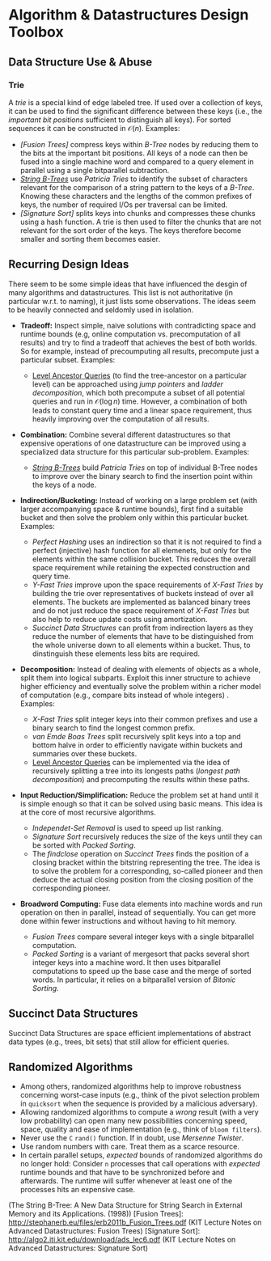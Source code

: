 # Algorithm & Datastructures Design Toolbox

## Data Structure Use & Abuse

### Trie
A _trie_ is a special kind of edge labeled tree. If used over a collection of keys, it can be used to find the significant difference between these keys (i.e., the _important bit positions_ sufficient to distinguish all keys). For sorted sequences it can be constructed in $\mathcal{O}(n)$. Examples:

* _[Fusion Trees]_ compress keys within _B-Tree_ nodes by reducing them to the bits at the important bit positions. All keys of a node can then be fused into a single machine word and compared to a query element in parallel using a single bitparallel subtraction.
* _[String B-Trees]_ use _Patricia Tries_ to identify the subset of characters relevant for the comparison of a string pattern to the keys of a _B-Tree_. Knowing these characters and the lengths of the common prefixes of keys,  the number of required I/Os per traversal can be limited.
* _[Signature Sort]_ splits keys into chunks and compresses these chunks using a hash function. A trie is then used to filter the chunks that are not relevant for the sort order of the keys. The keys therefore become smaller and sorting them becomes easier.

## Recurring Design Ideas
There seem to be some simple ideas that have influenced the desgin of many algorithms and datastructures. This list is not authoritative (in particular w.r.t. to naming), it just lists some observations. The ideas seem to be heavily connected and seldomly used in isolation. 

* __Tradeoff:__ Inspect simple, naive solutions with contradicting space and runtime bounds (e.g, online computation vs. precomputation of all results) and try to find a tradeoff that achieves the best of both worlds. So for example, instead of precoumputing all results, precompute just a particular subset. Examples:
    - [Level Ancestor Queries][] (to find the tree-ancestor on a particular level) can be approached using _jump pointers_ and _ladder decomposition_, which both precompute a subset of all potential queries and run in $\mathcal{O}(\log n)$ time. However, a combination of both leads to constant query time and a linear space requirement, thus heavily improving over the computation of all results.

* __Combination:__ Combine several different datastructures so that expensive operations of one datastructure can be improved using a specialized data structure for this particular sub-problem. Examples:
    - _[String B-Trees]_ build _Patricia Tries_ on top of individual B-Tree nodes to improve over the binary search to find the insertion point within the keys of a node.

* __Indirection/Bucketing:__ Instead of working on a large problem set (with larger accompanying space & runtime bounds), first find a suitable bucket and then solve the problem only within this particular bucket. Examples:
    - _Perfect Hashing_ uses an indirection so that it is not required to find a perfect (injective) hash function for all elemenets, but only for the elements within the same collision bucket. This reduces the overall space requirement while retaining the expected construction and query time.
    - _Y-Fast Tries_ improve upon the space requirements of _X-Fast Tries_ by building the trie over representatives of buckets instead of over all elements. The buckets are implemented as balanced binary trees and do not just reduce the space requirement of _X-Fast Tries_ but also help to reduce update costs using amortization. 
    - _Succinct Data Structures_ can profit from indirection layers as they reduce the number of elements that have to be distinguished from the whole universe down to all elements within a bucket. Thus, to dinstinguish these elements less bits are required.

* __Decomposition:__ Instead of dealing with elements of objects as a whole, split them into logical subparts. Exploit this inner structure to achieve higher efficiency and eventually solve the problem within a richer model of computation (e.g., compare bits instead of whole integers) . Examples:
    - _X-Fast Tries_ split integer keys into their common prefixes and use a binary search to find the longest common prefix. 
    - _van Emde Boas Trees_ split recursively split keys into a top and bottom halve in order to efficiently navigate within buckets and summaries over these buckets. 
    - [Level Ancestor Queries] can be implemented via the idea of recursively splitting a tree into its longests paths (_longest path decomposition_) and precomputing the results within these paths.

* __Input Reduction/Simplification:__ Reduce the problem set at hand until it is simple enough so that it can be solved using basic means. This idea is at the core of most recursive algorithms.
    - _Independet-Set Removal_ is used to speed up list ranking.
    - _Signature Sort_ recursively reduces the size of the keys until they can be sorted with _Packed Sorting_.
    - The _findclose_ operation on _Succinct Trees_ finds the position of a closing bracket within the bitstring representing the tree. The idea is to solve the problem for a corresponding, so-called pioneer and then deduce the actual closing position from the closing position of the corresponding pioneer.

* __Broadword Computing:__ Fuse data elements into machine words and run operation on then in parallel, instead of sequentially. You can get more done within fewer instructions and without having to hit memory.
    - _Fusion Trees_ compare several integer keys with a single bitparallel computation.
    - _Packed Sorting_ is a variant of mergesort that packs several short integer keys into a machine word. It then uses bitparallel computations to speed up the base case and the merge of sorted words. In particular, it relies on a bitparallel version of _Bitonic Sorting_.


## Succinct Data Structures
Succinct Data Structures are space efficient implementations of abstract data types (e.g., trees, bit sets) that still allow for efficient queries. 

## Randomized Algorithms

* Among others, randomized algorithms help to improve robustness concerning worst-case inputs (e.g., think of the pivot selection problem in `quicksort` when the sequence is provided by a malicious adversary).
* Allowing randomized algorithms to compute a _wrong_ result (with a very low probability) can open many new possibilities concerning speed, space, quality and ease of implementation (e.g., think of `bloom filters`).
* Never use the `C` `rand()` function. If in doubt, use _Mersenne Twister_.
* Use random numbers with care. Treat them as a scarce resource.
* In certain parallel setups, _expected_ bounds of randomized algorithms do no longer hold: Consider `n` processes that call operations with _expected_ runtime bounds and that have to be synchronized before and afterwards. The runtime will suffer whenever at least one of the processes hits an expensive case. 



[Level Ancestor Queries]: http://cg.scs.carleton.ca/~morin/teaching/5408/refs/bf-c04.pdf
    (The Level Ancestor Problem simplified)
[String B-Trees]: http://citeseerx.ist.psu.edu/viewdoc/summary?doi=10.1.1.57.5939
    (The String B-Tree: A New Data Structure for String Search in External Memory and its Applications. (1998))
[Fusion Trees]: http://stephanerb.eu/files/erb2011b_Fusion_Trees.pdf
    (KIT Lecture Notes on Advanced Datastructures: Fusion Trees)
[Signature Sort]: http://algo2.iti.kit.edu/download/ads_lec6.pdf
    (KIT Lecture Notes on Advanced Datastructures: Signature Sort)

